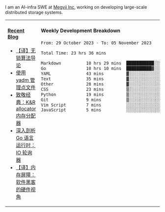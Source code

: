 I am an AI-infra SWE at [Megvii Inc](https://en.megvii.com/), working on developing large-scale distributed storage systems.

<table width="960px">
<tr>
<td valign="top" width="50%">

#### <a href="https://www.kongjun18.me" target="_blank">Recent Blog</a>

<!-- BLOG-POST-LIST:START -->
- [【译】无锁算法导论](https://kongjun18.github.io/posts/2023/07/14/)
- [使用 yadm 管理点文件](https://kongjun18.github.io/posts/2023/04/07/)
- [致敬经典：K&amp;R allocator 内存分配器](https://kongjun18.github.io/posts/2022/12/12/)
- [深入剖析 Go 语言运行时：IO 轮询器](https://kongjun18.github.io/posts/2022/11/21/)
- [【译】内存屏障：软件黑客的硬件视角](https://kongjun18.github.io/posts/2022/11/03/)
<!-- BLOG-POST-LIST:END -->

</td>
<td valign="top" width="50%">

#### Weekly Development Breakdown

<!--START_SECTION:waka-->

```txt
From: 29 October 2023 - To: 05 November 2023

Total Time: 23 hrs 36 mins

Markdown          10 hrs 29 mins  ███████████░░░░░░░░░░░░░░   44.42 %
Go                10 hrs 10 mins  ██████████▓░░░░░░░░░░░░░░   43.05 %
YAML              43 mins         ▓░░░░░░░░░░░░░░░░░░░░░░░░   03.08 %
Text              35 mins         ▓░░░░░░░░░░░░░░░░░░░░░░░░   02.51 %
Other             28 mins         ▓░░░░░░░░░░░░░░░░░░░░░░░░   02.00 %
CSS               23 mins         ▒░░░░░░░░░░░░░░░░░░░░░░░░   01.64 %
Python            19 mins         ▒░░░░░░░░░░░░░░░░░░░░░░░░   01.41 %
Git               9 mins          ▒░░░░░░░░░░░░░░░░░░░░░░░░   00.69 %
Vim Script        7 mins          ░░░░░░░░░░░░░░░░░░░░░░░░░   00.53 %
JavaScript        5 mins          ░░░░░░░░░░░░░░░░░░░░░░░░░   00.40 %
```

<!--END_SECTION:waka-->
</td>
</tr>

</table>
